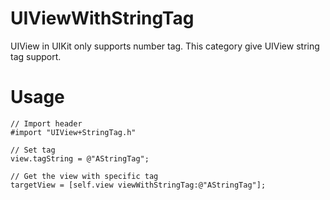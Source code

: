 # UIViewWithStringTag
UIView in UIKit only supports number tag. This category give UIView string tag support.

# Usage
```
// Import header
#import "UIView+StringTag.h"

// Set tag
view.tagString = @"AStringTag";

// Get the view with specific tag
targetView = [self.view viewWithStringTag:@"AStringTag"];
```
# 
